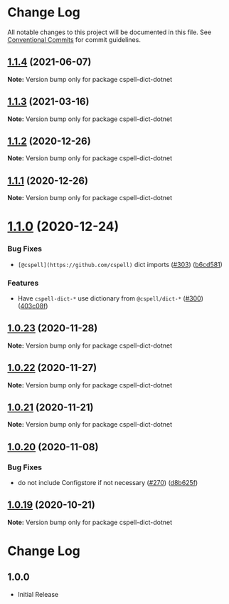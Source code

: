 # Change Log

All notable changes to this project will be documented in this file.
See [Conventional Commits](https://conventionalcommits.org) for commit guidelines.

## [1.1.4](https://github.com/streetsidesoftware/cspell-dicts/compare/cspell-dict-dotnet@1.1.3...cspell-dict-dotnet@1.1.4) (2021-06-07)

**Note:** Version bump only for package cspell-dict-dotnet





## [1.1.3](https://github.com/streetsidesoftware/cspell-dicts/compare/cspell-dict-dotnet@1.1.2...cspell-dict-dotnet@1.1.3) (2021-03-16)

**Note:** Version bump only for package cspell-dict-dotnet





## [1.1.2](https://github.com/streetsidesoftware/cspell-dicts/compare/cspell-dict-dotnet@1.1.1...cspell-dict-dotnet@1.1.2) (2020-12-26)

**Note:** Version bump only for package cspell-dict-dotnet





## [1.1.1](https://github.com/streetsidesoftware/cspell-dicts/compare/cspell-dict-dotnet@1.1.0...cspell-dict-dotnet@1.1.1) (2020-12-26)

**Note:** Version bump only for package cspell-dict-dotnet





# [1.1.0](https://github.com/streetsidesoftware/cspell-dicts/compare/cspell-dict-dotnet@1.0.23...cspell-dict-dotnet@1.1.0) (2020-12-24)


### Bug Fixes

* `[@cspell](https://github.com/cspell)` dict imports ([#303](https://github.com/streetsidesoftware/cspell-dicts/issues/303)) ([b6cd581](https://github.com/streetsidesoftware/cspell-dicts/commit/b6cd58114caa8752fba69522e6b740a4be74dd6e))


### Features

* Have `cspell-dict-*` use dictionary from `@cspell/dict-*` ([#300](https://github.com/streetsidesoftware/cspell-dicts/issues/300)) ([403c08f](https://github.com/streetsidesoftware/cspell-dicts/commit/403c08fbd1d11a083f586e591b87ef9a47f71944))





## [1.0.23](https://github.com/streetsidesoftware/cspell-dicts/compare/cspell-dict-dotnet@1.0.22...cspell-dict-dotnet@1.0.23) (2020-11-28)

**Note:** Version bump only for package cspell-dict-dotnet





## [1.0.22](https://github.com/streetsidesoftware/cspell-dicts/compare/cspell-dict-dotnet@1.0.21...cspell-dict-dotnet@1.0.22) (2020-11-27)

**Note:** Version bump only for package cspell-dict-dotnet





## [1.0.21](https://github.com/streetsidesoftware/cspell-dicts/compare/cspell-dict-dotnet@1.0.20...cspell-dict-dotnet@1.0.21) (2020-11-21)

**Note:** Version bump only for package cspell-dict-dotnet

## [1.0.20](https://github.com/streetsidesoftware/cspell-dicts/compare/cspell-dict-dotnet@1.0.19...cspell-dict-dotnet@1.0.20) (2020-11-08)

### Bug Fixes

- do not include Configstore if not necessary ([#270](https://github.com/streetsidesoftware/cspell-dicts/issues/270)) ([d8b625f](https://github.com/streetsidesoftware/cspell-dicts/commit/d8b625f2f42d5cc6c4a9390216ac1e5037886e44))

## [1.0.19](https://github.com/streetsidesoftware/cspell-dicts/compare/cspell-dict-dotnet@1.0.18...cspell-dict-dotnet@1.0.19) (2020-10-21)

**Note:** Version bump only for package cspell-dict-dotnet

# Change Log

## 1.0.0

- Initial Release
